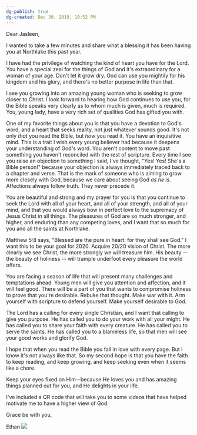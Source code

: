 ```yaml
---
dg-publish: true
dg-created: Dec 30, 2019, 10:52 PM
---
```


Dear Jasleen,

I wanted to take a few minutes and share what a blessing it has been having you at Northlake this past year.

I have had the privilege of watching the kind of heart you have for the Lord. You have a special zeal for the things of God and it's extraordinary for a woman of your age. Don't let it grow dry. God can use you mightily for his kingdom and his glory, and there's no better purpose in life than that.

I see you growing into an amazing young woman who is seeking to grow closer to Christ. I look forward to hearing how God continues to use you, for the Bible speaks very clearly as to whom much is given, much is required. You, young lady, have a very rich set of qualities God has gifted you with.

One of my favorite things about you is that you have a devotion to God's word, and a heart that seeks reality, not just whatever sounds good. It's not only _that_ you read the Bible, but _how_ you read it. You have an inquisitive mind. This is a trait I wish every young believer had because it deepens your understanding of God's word. You aren't content to move past something you haven't reconciled with the rest of scripture. Every time I see you raise an objection to something I said, I've thought, "Yes! Yes! She's a Bible person!" because your objection is always immediately traced back to a chapter and verse. That is the mark of someone who is aiming to grow more closely with God, because we care about seeing God _as he is_. Affections always follow truth. They never precede it.

You are beautiful and strong and my prayer for you is that you continue to seek the Lord with all of your heart, and all of your strength, and all of your mind, and that you would always bow in perfect love to the supremacy of Jesus Christ in all things. The pleasures of God are so much stronger, and higher, and enduring than any competing loves, and I want that so much for you and all the saints at Northlake.

Matthew 5:8 says, "Blessed are the pure in heart: for they shall see God." I want this to be your goal for 2020. Acquire 20/20 vision of Christ. The more clearly we see Christ, the more strongly we will treasure him. His beauty -- the beauty of holiness -- will trample underfoot every pleasure the world offers.

You are facing a season of life that will present many challenges and temptations ahead. Young men will give you attention and affection, and it will feel good. There will be a part of you that wants to compromise holiness to prove that you're desirable. Rebuke that thought. Make war with it. Arm yourself with scripture to defend yourself. Make yourself desirable to God.

The Lord has a calling for every single Christian, and I want that calling to give you purpose. He has called you to do your work with all your might. He has called you to share your faith with every creature. He has called you to serve the saints. He has called you to a blameless life, so that men will see your good works and glorify God.

I hope that when you read the Bible you fall in love with every page. But I know it's not always like that. So my second hope is that you have the faith to keep reading, and keep growing, and keep seeking even when it seems like a chore.

Keep your eyes fixed on Him--because He loves you and has amazing things planned out for you, and He delights in your life.

I've included a QR code that will take you to some videos that have helped motivate me to have a higher view of God.

Grace be with you,

Ethan
![](https://i.imgur.com/kivmdrG.png)
